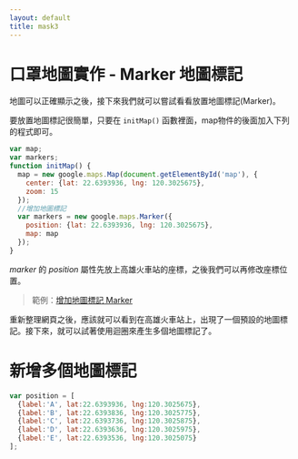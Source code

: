 ```yaml
---
layout: default
title: mask3
---
```


# 口罩地圖實作 - Marker 地圖標記

地圖可以正確顯示之後，接下來我們就可以嘗試看看放置地圖標記(Marker)。

要放置地圖標記很簡單，只要在 `initMap()` 函數裡面，map物件的後面加入下列的程式即可。

```js
var map;
var markers;
function initMap() {
  map = new google.maps.Map(document.getElementById('map'), {
    center: {lat: 22.6393936, lng: 120.3025675},
    zoom: 15
  });
  //增加地圖標記
  var markers = new google.maps.Marker({
    position: {lat: 22.6393936, lng: 120.3025675},
    map: map
  });
}
```

*marker* 的 *position* 屬性先放上高雄火車站的座標，之後我們可以再修改座標位置。

> 範例：[增加地圖標記 Marker ](https://e87042170.github.io/mask-map/demo/google-maps-add-markers-01.html)

重新整理網頁之後，應該就可以看到在高雄火車站上，出現了一個預設的地圖標記。接下來，就可以試著使用迴圈來產生多個地圖標記了。

# 新增多個地圖標記



```js
var position = [
  {label:'A', lat:22.6393936, lng:120.3025675},
  {label:'B', lat:22.6393836, lng:120.3025775},
  {label:'C', lat:22.6393736, lng:120.3025875},
  {label:'D', lat:22.6393636, lng:120.3025975},
  {label:'E', lat:22.6393536, lng:120.3025075}
];
```



